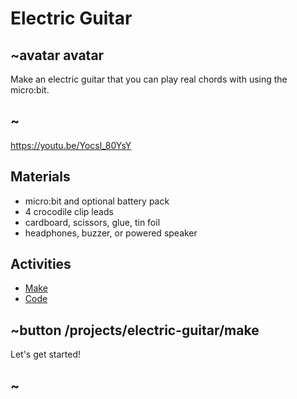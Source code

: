 # Electric Guitar

## ~avatar avatar

Make an electric guitar that you can play real chords with using the micro:bit.

## ~

https://youtu.be/Yocsl_80YsY

## Materials

* micro:bit and optional battery pack
* 4 crocodile clip leads
* cardboard, scissors, glue, tin foil
* headphones, buzzer, or powered speaker

## Activities

* [Make](/projects/electric-guitar/make)  
* [Code](/projects/electric-guitar/code)

## ~button /projects/electric-guitar/make

Let's get started!

## ~
